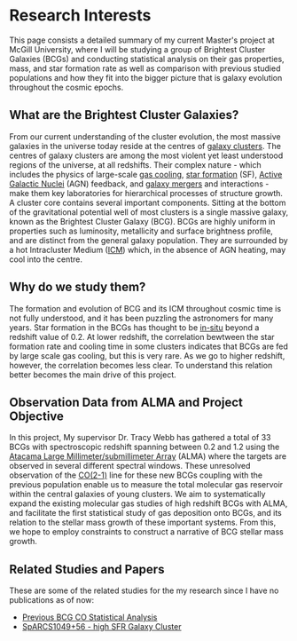 # Research Interests

This page consists a detailed summary of my current Master's project at McGill University, where I will be studying a group of Brightest Cluster Galaxies (BCGs) and conducting statistical analysis on their gas properties, mass, and star formation rate as well as comparison with previous studied populations and how they fit into the bigger picture that is galaxy evolution throughout the cosmic epochs. 

## What are the Brightest Cluster Galaxies?
From our current understanding of the cluster evolution, the most massive galaxies in the universe today reside at the centres of [galaxy clusters](https://en.wikipedia.org/wiki/Galaxy_cluster). The centres of galaxy clusters are among the most violent yet least understood regions of the universe, at all redshifts. Their complex nature - which includes the physics of large-scale [gas cooling](https://en.wikipedia.org/wiki/Cooling_flow), [star formation](https://www.cfa.harvard.edu/research/topic/star-formation) (SF), [Active Galactic Nuclei]((https://en.wikipedia.org/wiki/Active_galactic_nucleus)) (AGN) feedback, and [galaxy mergers](https://www.cfa.harvard.edu/research/topic/galaxies-merging-and-interacting) and interactions - make them key laboratories for hierarchical processes of structure growth. A cluster core contains several important components. Sitting at the bottom of the gravitational potential well of most clusters is a single massive galaxy, known as the Brightest Cluster Galaxy (BCG). BCGs are highly uniform in properties such as luminosity, metallicity and surface brightness profile, and are distinct from the general galaxy population. They are surrounded by a hot Intracluster Medium ([ICM](https://en.wikipedia.org/wiki/Intracluster_medium)) which, in the absence of AGN heating, may cool into the centre.


## Why do we study them?
The formation and evolution of BCG and its ICM throughout cosmic time is not fully understood, and it has been puzzling the astronomers for many years. Star formation in the BCGs has thought to be [in-situ](https://www2.mpia-hd.mpg.de/homes/stellarhalos2018-loc/sh2018/slides/04.07.Pillepich.pdf) beyond a redshift value of 0.2. At lower redshift, the correlation bewtween the star formation rate and cooling time in some clusters indicates that BCGs are fed by large scale gas cooling, but this is very rare. As we go to higher redshift, however, the correlation becomes less clear. To understand this relation better becomes the main drive of this project.

## Observation Data from ALMA and Project Objective
In this project, My supervisor Dr. Tracy Webb has gathered a total of 33 BCGs with spectroscopic redshift spanning between 0.2 and 1.2 using the [Atacama Large Millimeter/submillimeter Array](https://almascience.eso.org) (ALMA) where the targets are observed in several different spectral windows. These unresolved observation of the [CO(2-1)](http://astro.vaporia.com/start/co.html) line for these new BCGs coupling with the previous population enable us to measure the total molecular gas reservoir within the central galaxies of young clusters. We aim to systematically expand the existing molecular gas studies of high redshift BCGs with ALMA, and facilitate the first statistical study of gas deposition onto BCGs, and its relation to the stellar mass growth of these important systems. From this, we hope to employ constraints to construct a narrative of BCG stellar mass growth.

## Related Studies and Papers
These are some of the related studies for the my research since I have no publications as of now:

 - [Previous BCG CO Statistical Analysis](https://iopscience.iop.org/article/10.3847/2041-8213/abeb6f)
 - [SpARCS1049+56 - high SFR Galaxy Cluster](https://esahubble.org/news/heic1519/)